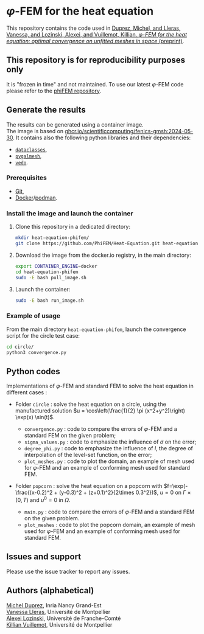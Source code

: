 # $\varphi$-FEM for the heat equation

This repository contains the code used in [Duprez, Michel, and Lleras, Vanessa, and Lozinski, Alexei, and Vuillemot, Killian. *$\varphi$-FEM for the heat equation: optimal convergence on unfitted meshes in space* (preprint)](https://arxiv.org/abs/2303.12013).  

## This repository is for reproducibility purposes only

It is "frozen in time" and not maintained.
To use our latest $\varphi$-FEM code please refer to the [phiFEM repository](https://github.com/PhiFEM/Poisson-Dirichlet-fenicsx).

## Generate the results

The results can be generated using a container image.  
The image is based on [ghcr.io/scientificcomputing/fenics-gmsh:2024-05-30](https://github.com/scientificcomputing/packages/pkgs/container/fenics-gmsh).
It contains also the following python libraries and their dependencies:
- [`dataclasses`](https://docs.python.org/3/library/dataclasses.html),
- [`pygalmesh`](https://pypi.org/project/pygalmesh/),
- [`vedo`](https://vedo.embl.es/).

### Prerequisites

- [Git](https://git-scm.com/),
- [Docker](https://www.docker.com/)/[podman](https://podman.io/).

### Install the image and launch the container

1) Clone this repository in a dedicated directory:
   
   ```bash
   mkdir heat-equation-phifem/
   git clone https://github.com/PhiFEM/Heat-Equation.git heat-equation-phifem
   ```

2) Download the image from the docker.io registry, in the main directory:
   
   ```bash
   export CONTAINER_ENGINE=docker
   cd heat-equation-phifem
   sudo -E bash pull_image.sh
   ```

3) Launch the container:

   ```bash
   sudo -E bash run_image.sh
   ```

### Example of usage

From the main directory `heat-equation-phifem`, launch the convergence script for the circle test case:

```bash
cd circle/
python3 convergence.py
```

## Python codes 

Implementations of $\varphi$-FEM and standard FEM to solve the heat equation in different cases :

* Folder `circle` : solve the heat equation on a circle, using the manufactured solution $u = \cos\left(\frac{1}{2} \pi (x^2+y^2)\right) \exp(x) \sin(t)$. 
  - `convergence.py` : code to compare the errors of $\varphi$-FEM and a standard FEM on the given problem;
  - `sigma_values.py` : code to emphasize the influence of $\sigma$ on the error;
  - `degree_phi.py` : code to emphasize the influence of $l$, the degree of interpolation of the level-set function, on the error;
  - `plot_meshes.py` : code to plot the domain, an example of mesh used for $\varphi$-FEM and an example of conforming mesh used for standard FEM.


* Folder `popcorn` : solve the heat equation on a popcorn with $f=\exp(-\frac{(x-0.2)^2 + (y-0.3)^2 + (z+0.1)^2}{2\times 0.3^2})$, $u = 0$ on $\Gamma \times (0,T)$ and $u^0 = 0$ in $\Omega$.
  - `main.py` : code to compare the errors of $\varphi$-FEM and a standard FEM on the given problem.
  - `plot_meshes` : code to plot the popcorn domain, an example of mesh used for $\varphi$-FEM and an example of conforming mesh used for standard FEM.

## Issues and support

Please use the issue tracker to report any issues.

## Authors (alphabetical)

[Michel Duprez](https://michelduprez.fr/), Inria Nancy Grand-Est  
[Vanessa Lleras](https://vanessalleras.wixsite.com/lleras), Université de Montpellier  
[Alexei Lozinski](https://orcid.org/0000-0003-0745-0365), Université de Franche-Comté  
[Killian Vuillemot](https://kvuillemot.github.io/), Université de Montpellier